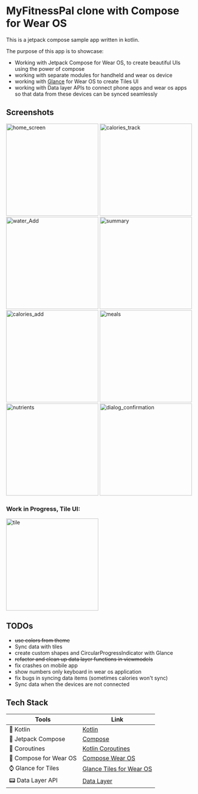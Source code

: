 # MyFitnessPal clone with Compose for Wear OS

This is a jetpack compose sample app written in kotlin.

The purpose of this app is to showcase:

- Working with Jetpack Compose for Wear OS, to create beautiful UIs using the power of compose
- working with separate modules for handheld and wear os device
- working
  with [Glance](https://developer.android.com/jetpack/androidx/releases/glance)
  for Wear OS to create Tiles UI
- working with Data layer APIs to connect phone apps and wear os apps so that data from these
  devices can be synced seamlessly

## Screenshots

<img src = "https://user-images.githubusercontent.com/111345322/196186237-13d51718-9db3-475d-8a5c-43bacb9ae1d6.gif" alt="home_screen" height = 250> <img width="250" alt="calories_track" src="https://user-images.githubusercontent.com/111345322/196179357-bb760e38-cff3-4e4c-99aa-048e52503215.png"> <img width="250" alt="water_Add" src="https://user-images.githubusercontent.com/111345322/196179402-fccb4334-5295-4814-a918-075c6106df32.png"> <img width="250" alt="summary" src="https://user-images.githubusercontent.com/111345322/196179416-f6ca92c3-4286-4a65-ad2e-0e091dd27efd.png"> <img width="250" alt="calories_add" src="https://user-images.githubusercontent.com/111345322/196179426-25a266fb-4e96-4734-a1a1-69caf032b25f.png"> <img width="250" alt="meals" src="https://user-images.githubusercontent.com/111345322/196179460-61b0626b-6efb-48e4-9ffb-d2d6f64d5cd8.png"> <img width="250" alt="nutrients" src="https://user-images.githubusercontent.com/111345322/196328056-6df0b05f-d55e-410a-bc78-7fe2d8869608.gif"> <img width="250" alt="dialog_confirmation" src="https://user-images.githubusercontent.com/111345322/196179475-ac41ba1e-5dd6-4d43-89e6-5687b4119f4e.png">

### Work in Progress, Tile UI:

<img width="250" alt="tile" src="https://user-images.githubusercontent.com/111345322/196179495-c56c4a2c-c3ed-42a7-8da0-8649e12d1aef.png">

## TODOs

- ~~use colors from theme~~
- Sync data with tiles
- create custom shapes and CircularProgressIndicator with Glance
- ~~refactor and clean up data layer functions in viewmodels~~
- fix crashes on mobile app
- show numbers only keyboard in wear os application
- fix bugs in syncing data items (sometimes calories won't sync)
- Sync data when the devices are not connected

## Tech Stack

| Tools                  | Link                                                                                                                   |
|------------------------|------------------------------------------------------------------------------------------------------------------------|
| 🤖 Kotlin              | [Kotlin](https://kotlinlang.org/)                                                                                      |
| 💚 Jetpack Compose     | [Compose](https://developer.android.com/jetpack/compose)                                                               |
| 🌊 Coroutines          | [Kotlin Coroutines](https://developer.android.com/kotlin/coroutines)                                                   |
| 💚 Compose for Wear OS | [Compose Wear OS](https://developer.android.com/training/wearables/compose)                                            |
| ⌚️ Glance for Tiles    | [Glance Tiles for Wear OS](https://android-developers.googleblog.com/2022/01/announcing-glance-tiles-for-wear-os.html) |
| 📟 Data Layer API      | [Data Layer](https://developer.android.com/training/wearables/data/data-layer)                                         |